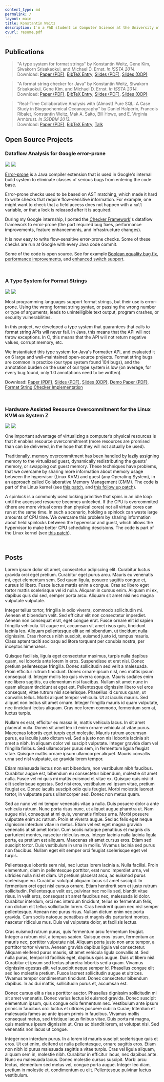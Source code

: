 ```yaml
---
content_type: md
permalink: /
layout: main
title: Konstantin Weitz
description: I'm a PhD student in Computer Science at the University of Washington. My research is focused on Programming Languages and Software Engineering, primarily Program Verification.
cvurl: resume.pdf
---
```


Publications
------------

> "A type system for format strings" 
  by Konstantin Weitz, Gene Kim, Siwakorn Srisakaokul, and Michael D. Ernst.
  *In ISSTA 2014.* <br/>
> Download: [Paper (PDF)][TSFS-PAPER-PDF], 
            [BibTeX Entry][TSFS-BIB],
            [Slides (PDF)][TSFS-SLIDES-PDF], 
            [Slides (ODP)][TSFS-SLIDES-ODP]
 
> "A format string checker for Java"
  by Konstantin Weitz, Siwakorn Srisakaokul, Gene Kim, and Michael D. Ernst.
  *In ISSTA 2014.* <br/>
> Download: [Paper (PDF)][TSFS-DEMO-PDF], 
            [BibTeX Entry][TSFS-DEMO-BIB],
            [Slides (PDF)][TSFS-SLIDES-PDF], 
            [Slides (ODP)][TSFS-SLIDES-ODP]
 
> "Real-Time Collaborative Analysis with (Almost) Pure SQL: A Case Study in Biogeochemical Oceanography"
  by Daniel Halperin, Francois Ribalet, Konstantin Weitz, Mak A. Saito, Bill Howe, and E. Virginia Armbrust.
  *In SSDBM 2013.* <br/>
> Download: [Paper (PDF)][OCEAN-PAPER-PDF], 
            [BibTeX Entry][OCEAN-BIB],
            [Talk][OCEAN-TALK]

Open Source Projects
--------------------

### Dataflow Analysis for Google error-prone

<div class="moving-image">
  <img class="fg" src="projects/ep-fg.png"></img>
  <img class="bg" src="projects/ep-bg.png"></img>
</div>

[Error­-prone][EP-LINK] is a Java compiler extension that is used in Google's
internal build system to eliminate classes of serious bugs from entering the
code base.

Error-prone checks used to be based on AST matching, which made it hard to write
checks that require flow-sensitive information.
For example, one might want to check that 
  a field access does not happen with a `null` variable, 
  or that a lock is released after it is acquired.

During my Google internship, I ported the [Checker Framework][CF-LINK]'s
dataflow framework to error-prone (the port required 
  bug fixes, 
  performance improvements,
  feature enhancements, and 
  infrastructure changes).

It is now easy to write flow-sensitive error-prone checks. Some of these checks
are run at Google with every Java code commit.

Some of the code is open source. See for example 
  [Boolean equality bug fix][EP-BOOL], 
  [performance improvements][EP-PERF], and 
  [enhanced switch support][EP-CASE].

<br/>

### A Type System for Format Strings

<div class="moving-image">
  <img class="fg" src="projects/cf-fg.png"></img>
  <img class="bg" src="projects/cf-bg.png"></img>
</div>

Most programming languages support format strings, but their use is error-prone.
Using the wrong format string syntax, or passing the wrong number or type of
arguments, leads to unintelligible text output, program crashes, or security
vulnerabilities.

In this project, we developed a type system that guarantees that calls to format
string APIs will never fail. In Java, this means that the API will not throw
exceptions. In C, this means that the API will not return negative values,
corrupt memory, etc.

We instantiated this type system for Java's Formatter API, and evaluated it on 6
large and well-maintained open-source projects. Format string bugs are common in
practice (our type system found 104 bugs), and the annotation burden on the user
of our type system is low (on average, for every bug found, only 1.0 annotations
need to be written).

Download: [Paper (PDF)][TSFS-PAPER-PDF], 
          [Slides (PDF)][TSFS-SLIDES-PDF], 
          [Slides (ODP)][TSFS-SLIDES-ODP], 
          [Demo Paper (PDF)][TSFS-DEMO-PDF], 
          [Format String Checker Implementation][TSFS-IMPL]

<br/>

### Hardware Assisted Resource Overcommitment for the Linux KVM on System Z

<div class="moving-image">
  <img class="fg" src="projects/kvm-fg.png"></img>
  <img class="bg" src="projects/kvm-bg.png"></img>
</div>

One important advantage of virtualizing a computer’s physical resources is that
it enables resource overcommitment (more resources are promised than can
be delivered, in the hope that they will not actually be used).

Traditionally, memory overcommitment has been handled by 
  lazily assigning memory to the virtualized guest, 
  dynamically redistributing the guests’ memory, or 
  swapping out guest memory.
These techniques have problems, that we overcame by sharing more information 
about memory usage between the hypervisor (Linux KVM) and guest 
(any Operating System), in an approach called Collaborative Memory Management 
(CMM). 
The code is part of the Linux kernel (see
  [this patch][KVM-CMM], and
  [this follow up patch][KVM-PTE]).

A spinlock is a commonly used locking primitive that spins in an idle loop until
the accessed resource becomes unlocked.
If the CPU is overcommited (there are more virtual cores than physical cores)
not all virtual cores can run at the same time.
In such a scenario, holding a spinlock can waste large amounts of CPU time.
We overcame this problem by sharing information about held spinlocks between
the hypervisor and guest, which allows the hypervisor to make better CPU 
scheduling descisions.
The code is part of the Linux kernel (see [this patch][KVM-DIAG9C]).

<br/>

Posts
-----

[TSFS-PAPER-PDF]: http://homes.cs.washington.edu/~mernst/pubs/format-string-issta2014.pdf
[TSFS-SLIDES-PDF]: http://homes.cs.washington.edu/~mernst/pubs/format-string-issta2014-slides.pdf
[TSFS-SLIDES-ODP]: http://homes.cs.washington.edu/~mernst/pubs/format-string-issta2014-slides.odp
[TSFS-DEMO-PDF]: http://homes.cs.washington.edu/~mernst/pubs/format-string-issta2014-demo.pdf
[TSFS-IMPL]: http://types.cs.washington.edu/checker-framework/current/checkers-manual.html#formatter-checker
[TSFS-BIB]: papers/tsfs.bib
[TSFS-DEMO-BIB]: papers/tsfs-demo.bib

[OCEAN-PAPER-PDF]: http://homes.cs.washington.edu/~dhalperi/pubs/halperin_2013_ssdbm_geomics_case_study.pdf
[OCEAN-TALK]: http://research.microsoft.com/apps/video/default.aspx?id=200713
[OCEAN-BIB]: papers/ocean.bib

[EP-LINK]: https://code.google.com/p/error-prone/
[EP-CASE]: https://code.google.com/p/checker-framework/source/detail?r=4b4210dad872d2a30962d6cb653855bdeae7a922
[EP-PERF]: https://code.google.com/p/checker-framework/source/detail?r=c9ae615fb204115e7afdaa5d218cc59c259253e3
[EP-BOOL]: https://code.google.com/p/checker-framework/source/detail?r=1af23b73f34b931977307d51c66d584a188ff426

[CF-LINK]: http://checkerframework.org

[KVM-DIAG9C]: https://github.com/torvalds/linux/commit/41628d334361670d825fb03c04568f5ef9f084dc
[KVM-CMM]: https://github.com/torvalds/linux/commit/b31288fa83b2bcc8834e1e208e9526b8bd5ce361
[KVM-PTE]: https://github.com/torvalds/linux/commit/45961722f8e30ceab9d135b1ddc0947d53aef7c3

Lorem ipsum dolor sit amet, consectetur adipiscing elit. Curabitur luctus gravida orci eget pretium. Curabitur eget purus arcu. Mauris eu venenatis mi, eget elementum sem. Sed quam ligula, posuere sagittis congue et, cursus id libero. Fusce luctus mattis enim a congue. Cras ac libero eget tortor mattis scelerisque vel id nulla. Aliquam in cursus enim. Aliquam mi ex, dapibus quis dui sed, semper porta arcu. Aliquam sit amet nisi nec magna vulputate vulputate.

Integer tellus tortor, fringilla in odio viverra, commodo sollicitudin mi. Aenean et bibendum velit. Sed efficitur elit non consectetur imperdiet. Aenean non consequat erat, eget congue erat. Fusce ornare elit id sapien fringilla vehicula. Ut augue mi, accumsan sit amet risus quis, tincidunt lacinia leo. Aliquam pellentesque elit ac mi bibendum, ut tincidunt nulla dignissim. Cras rhoncus nibh suscipit, euismod justo id, tempus mauris. Class aptent taciti sociosqu ad litora torquent per conubia nostra, per inceptos himenaeos.

Quisque facilisis, ligula eget consectetur maximus, turpis nulla dapibus quam, vel lobortis ante lorem in eros. Suspendisse et erat nisi. Donec pretium pellentesque fringilla. Donec sollicitudin sed velit a malesuada. Proin efficitur rutrum tincidunt. Donec ornare ipsum nisl, nec mattis ipsum consequat id. Integer mollis leo quis viverra congue. Mauris sodales enim nec libero sagittis, eu elementum nisi faucibus. Nullam sit amet nunc in quam aliquam tincidunt at eget est. Pellentesque dignissim libero vel eros consequat, vitae rutrum nisl scelerisque. Phasellus id cursus quam, ut convallis tellus. Morbi aliquet tempor vehicula. Ut at iaculis mauris. Sed aliquet non lectus sit amet ornare. Integer fringilla mauris id quam vulputate, nec tincidunt lectus aliquam. Cras nec lorem commodo, fermentum sem at, luctus turpis.

Nullam ex erat, efficitur eu massa in, mattis vehicula lacus. In sit amet placerat nulla. Donec sit amet leo id enim ornare vehicula at vitae purus. Maecenas lobortis eget turpis eget molestie. Mauris rutrum accumsan purus, eu iaculis justo dictum vel. Sed a justo non nisi lobortis lacinia sit amet a nibh. In aliquam dolor vel suscipit vulputate. Integer gravida diam vel fringilla finibus. Sed ullamcorper purus sem, in fermentum ligula feugiat vitae. Quisque mattis ornare ipsum ullamcorper aliquet. Mauris convallis urna sed nisl vulputate, ac gravida lorem tempor.

Etiam malesuada lectus non est bibendum, non vestibulum nibh faucibus. Curabitur augue est, bibendum eu consectetur bibendum, molestie sit amet nulla. Fusce vel mi quis mi mattis euismod et vitae ex. Quisque quis nisi id elit scelerisque egestas. Sed nisi eros, vestibulum vel ipsum vitae, pretium feugiat ex. Donec iaculis suscipit odio quis feugiat. Morbi molestie laoreet tortor, in vulputate purus ullamcorper sed. Donec non metus quam.

Sed ac nunc vel mi tempor venenatis vitae a nulla. Duis posuere dolor a ante vehicula rutrum. Nunc porta risus nunc, ut aliquet augue pharetra ut. Nam augue nisi, consequat at mi quis, venenatis finibus urna. Morbi posuere vulputate enim ac rutrum. Proin et viverra augue. Sed ac felis eget neque dignissim interdum vitae in metus. Etiam vel est eget magna gravida venenatis at sit amet tortor. Cum sociis natoque penatibus et magnis dis parturient montes, nascetur ridiculus mus. Integer lacinia nulla lacinia ligula porta, eu pretium est aliquam. Maecenas sit amet cursus eros. Etiam sed suscipit tortor. Duis vestibulum in urna in mollis. Vivamus lacinia sed purus non faucibus. Nullam eget elit semper orci feugiat scelerisque eget vel turpis.

Pellentesque lobortis sem nisi, nec luctus lorem lacinia a. Nulla facilisi. Proin elementum, diam in pellentesque porttitor, erat nunc imperdiet urna, vel ultricies nulla nisl et diam. Ut pretium placerat arcu, ac euismod purus scelerisque eu. Curabitur volutpat aliquam lacus sit amet suscipit. In fermentum orci eget nisl cursus ornare. Etiam hendrerit sem et justo rutrum sollicitudin. Pellentesque velit est, pulvinar nec mollis sed, blandit vitae risus. In velit eros, consequat sit amet faucibus nec, malesuada id dolor. Curabitur interdum, orci nec interdum tincidunt, tellus ex fermentum felis, non dictum elit tellus sollicitudin lorem. Cras hendrerit quam nec nisl semper pellentesque. Aenean nec purus risus. Nullam dictum enim nec porta gravida. Cum sociis natoque penatibus et magnis dis parturient montes, nascetur ridiculus mus. Duis vel vulputate dolor, at facilisis lectus.

Cras euismod rutrum purus, quis fermentum arcu fermentum feugiat. Integer a rutrum nisl, a tempus sapien. Quisque eros ipsum, fermentum ac mauris nec, porttitor vulputate nisl. Aliquam porta justo non ante tempor, a porttitor tortor viverra. Aenean gravida dapibus ligula vel consectetur. Aliquam eleifend purus mauris, sit amet vehicula ligula convallis at. Sed nulla purus, tempor id facilisis eget, dapibus quis augue. Duis ut libero nisl. Curabitur et ipsum sed lectus pharetra lobortis sed a quam. Vivamus dignissim egestas elit, vel suscipit neque semper id. Phasellus congue elit sed leo molestie pretium. Fusce laoreet sollicitudin augue et ultrices. Vivamus tempor condimentum tincidunt. Donec consectetur bibendum dapibus. In ac dui mattis, sollicitudin purus et, accumsan est.

Donec cursus elit a risus porttitor auctor. Phasellus dignissim sollicitudin mi sit amet venenatis. Donec varius lectus id euismod gravida. Donec suscipit elementum ipsum, quis congue odio fermentum nec. Vestibulum ante ipsum primis in faucibus orci luctus et ultrices posuere cubilia Curae; Interdum et malesuada fames ac ante ipsum primis in faucibus. Vivamus mollis consequat metus, sed tristique lacus finibus vitae. Duis porta mi magna, quis maximus ipsum dignissim ut. Cras ac blandit lorem, at volutpat nisi. Sed venenatis non lacus ut congue.

Integer non interdum purus. In a lorem id mauris suscipit scelerisque quis et eros. Ut est enim, eleifend ut nulla pellentesque, ornare sagittis eros. Etiam non nibh id purus malesuada sagittis a vitae turpis. Cras vel ligula aliquam, aliquam sem in, molestie nibh. Curabitur in efficitur lacus, nec dapibus ante. Nunc eu malesuada lacus. Donec molestie cursus suscipit. Morbi arcu lectus, elementum sed metus vel, congue porta augue. Integer leo diam, pretium in molestie et, condimentum eu elit. Pellentesque pulvinar luctus vestibulum.

